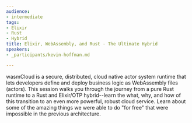 ```yaml
---
audience:
- intermediate
tags:
- Elixir
- Rust
- Hybrid
title: Elixir, WebAssembly, and Rust - The Ultimate Hybrid
speakers:
- _participants/kevin-hoffman.md

---
```

wasmCloud is a secure, distributed, cloud native actor system runtime that lets developers define and deploy business logic as WebAssembly files (actors). This session walks you through the journey from a pure Rust runtime to a Rust and Elixir/OTP hybrid--learn the what, why, and how of this transition to an even more powerful, robust cloud service. Learn about some of the amazing things we were able to do "for free" that were impossible in the previous architecture.